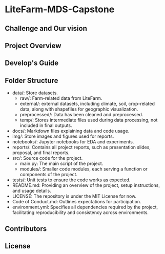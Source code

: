 # LiteFarm-MDS-Capstone

## Challenge and Our vision


## Project Overview


## Develop's Guide


## Folder Structure

- data/: Store datasets.
    - raw/: Farm-related data from LiteFarm.
    - external/: external datasets, including climate, soil, crop-related data, along with shapefiles for geographic visualization.
    - preprocessed/: Data has been cleaned and preprocessed.
    - temp/: Stores intermediate files used during data processing, not included in final outputs.
- docs/: Markdown files explaining data and code usage.
- img/: Store images and figures used for reports.
- notebooks/: Jupyter notebooks for EDA and experiments.
- reports/: Contains all project reports, such as presentation slides, proposal, and final reports.
- src/: Source code for the project.
    - main.py: The main script of the project.
    - modules/: Smaller code modules, each serving a function or components of the project.
- tests/: Unit tests to ensure the code works as expected.
- README.md: Providing an overview of the project, setup instructions, and usage details.
- LICENSE: The repository is under the MIT License for now.
- Code of Conduct.md: Outlines expectations for participation.
- environment.yml: Specifies all dependencies required by the project, facilitating reproducibility and consistency across environments.

## Contributors


## License
